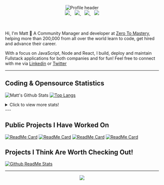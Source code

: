 <div align="center">
    <img src="https://github.com/MattCSmith/MattCSmith/raw/master/assets/githubImage.png" alt="Profile header" />
    <div>
        <a href="https://www.linkedin.com/in/matt-c-smith/">
            <img src="https://img.shields.io/badge/linkedin-connect-%230077B5.svg?&style=for-the-badge&logo=linkedin" />
        </a>&nbsp;&nbsp;
        <a href="https://dev.to/mattcsmith">
            <img src="https://img.shields.io/badge/dev.to-follow-%230A0A0A.svg?&style=for-the-badge&logo=dev.to" />
        </a>&nbsp;&nbsp;
        <a href="https://twitter/MattCSmith_">
            <img src="https://img.shields.io/badge/twitter-follow-%231DA1F2.svg?&style=for-the-badge&logo=twitter" />
        </a>&nbsp;&nbsp;
        <a href="https://www.youtube.com/channel/UCQnCh_U9PeXh_7FaxUB7Lsg">
            <img src="https://img.shields.io/badge/youtube-subscribe-%23FF0000.svg?&style=for-the-badge&logo=youtube" />
        </a>
    </div>
</div>
<br/><br/>

Hi, I'm Matt 👋
A Community Manager and developer at [Zero To Mastery](https://zerotomastery.io/?utm_source=mcs_gh), helping more than 200,000 from all over the world learn to code, get hired and advance their career.

With a focus on JavaScript, Node and React, I build, deploy and maintain Fullstack applications for both companies and for fun!
Feel free to connect with me via [Linkedin](https://www.linkedin.com/in/matt-c-smith/) or [Twitter](https://twitter/MattCSmith_)

---
## Coding & Opensource Statistics
![Matt's Github Stats](https://github-readme-stats.vercel.app/api?username=mattcsmith&count_private=true&show_icons=true)
[![Top Langs](https://github-readme-stats.vercel.app/api/top-langs/?username=mattcsmith)](https://github.com/mattcsmith)

<details>
  <summary>Click to view more stats!</summary>
    <!--START_SECTION:waka-->
![Profile Views](http://img.shields.io/badge/Profile%20Views-77-blue)

![Lines of code](https://img.shields.io/badge/From%20Hello%20World%20I%27ve%20Written-8.1%20million%20lines%20of%20code-blue)

**🐱 My Github Data** 

> 🏆 1,793 Contributions in the Year 2020
 > 
> 📦 0 Bytes Used in Github's Storage 
 > 
> 🚫 Not Opted to Hire
 > 
> 📜 13 Public Repositories
 > 
> 🔑 0 Private Repository 
 > 
**I'm a Night 🦉** 

```text
🌞 Morning    147 commits    ██░░░░░░░░░░░░░░░░░░░░░░░   9.64% 
🌆 Daytime    470 commits    ███████░░░░░░░░░░░░░░░░░░   30.82% 
🌃 Evening    472 commits    ███████░░░░░░░░░░░░░░░░░░   30.95% 
🌙 Night      436 commits    ███████░░░░░░░░░░░░░░░░░░   28.59%

```
📅 **I'm Most Productive on Tuesday** 

```text
Monday       254 commits    ████░░░░░░░░░░░░░░░░░░░░░   16.66% 
Tuesday      270 commits    ████░░░░░░░░░░░░░░░░░░░░░   17.7% 
Wednesday    170 commits    ██░░░░░░░░░░░░░░░░░░░░░░░   11.15% 
Thursday     257 commits    ████░░░░░░░░░░░░░░░░░░░░░   16.85% 
Friday       181 commits    ███░░░░░░░░░░░░░░░░░░░░░░   11.87% 
Saturday     219 commits    ███░░░░░░░░░░░░░░░░░░░░░░   14.36% 
Sunday       174 commits    ██░░░░░░░░░░░░░░░░░░░░░░░   11.41%

```


📊 **This Week I Spent My Time On** 

```text
⌚︎ Time Zone: Europe/London

💬 Programming Languages: 
JSX                      21 mins             ███████████████████░░░░░░   77.71% 
JavaScript               5 mins              █████░░░░░░░░░░░░░░░░░░░░   20.13% 
Markdown                 0 secs              ░░░░░░░░░░░░░░░░░░░░░░░░░   2.16%

🔥 Editors: 
VS Code                  27 mins             █████████████████████████   100.0%

🐱‍💻 Projects: 
ztm.io                   26 mins             ████████████████████████░   97.84% 
Getting-Started-ZTM      0 secs              ░░░░░░░░░░░░░░░░░░░░░░░░░   2.16%

💻 Operating System: 
Windows                  27 mins             █████████████████████████   100.0%

```

**I Mostly Code in JavaScript** 

```text
JavaScript               34 repos            ███████████████████░░░░░░   79.07% 
HTML                     5 repos             ███░░░░░░░░░░░░░░░░░░░░░░   11.63% 
CSS                      4 repos             ██░░░░░░░░░░░░░░░░░░░░░░░   9.3%

```


**Timeline**

![Chart not found](https://github.com/MattCSmith/MattCSmith/blob/master/charts/bar_graph.png) 


<!--END_SECTION:waka-->
</details>
---

## Public Projects I Have Worked On

[![ReadMe Card](https://github-readme-stats.vercel.app/api/pin/?username=zerodevs&repo=FullstackTrends_Challenge-13)](https://www.fullstacktrends.com/)
[![ReadMe Card](https://github-readme-stats.vercel.app/api/pin/?username=mattcsmith&repo=zeroBot-legacy)](https://github.com/MattCSmith/zeroBot-Legacy)
[![ReadMe Card](https://github-readme-stats.vercel.app/api/pin/?username=zerodevs&repo=dev-resources-frontend)](https://github.com/zerodevs/dev-resources-frontend)
[![ReadMe Card](https://github-readme-stats.vercel.app/api/pin/?username=zerodevs&repo=advent-website)](aoc.zerotomastery.io)

## Projects I Think Are Worth Checking Out!
[![Github ReadMe Stats](https://github-readme-stats.vercel.app/api/pin/?username=anuraghazra&repo=github-readme-stats)](https://github.com/anuraghazra/github-readme-stats)

---
<p align='center'>
    <img src="https://visitor-badge.glitch.me/badge?page_id=mattcsmith.github-readme0123" />
</p>
